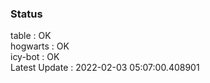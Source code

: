 ### Status


table : OK  
hogwarts : OK  
icy-bot : OK  
Latest Update : 2022-02-03 05:07:00.408901
